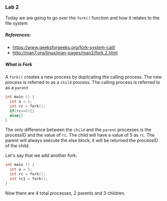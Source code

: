 ### Lab 2

Today we are going to go over the `fork()` function and how it relates to the file system

##### References:

- https://www.geeksforgeeks.org/fork-system-call/
- http://man7.org/linux/man-pages/man2/fork.2.html

##### What is Fork

A `fork()` creates a new process by duplicating the calling process. The new process is referred to as a `child` process. The calling process is referred to as a `parent`

```c
int main () {
  int a = 5;
  int rc = fork();
  if(rc==0){}
  else{}
}
```

The only difference between the `child` and the `parent` processes is the processID and the value of `rc`. The child will have a value of 5 as `rc`. The parent will always execute the else block, it will be returned the processID of the child.

Let's say that we add another fork:

```c
int main () {
  int a = 5;
  int rc = fork();
  int rc1 = fork();
}
```

Now there are 4 total processes, 2 parents and 3 children.
